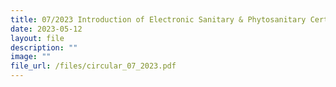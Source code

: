```yaml
---
title: 07/2023 Introduction of Electronic Sanitary & Phytosanitary Certificate (ESPS) Enquiry Service on NTP
date: 2023-05-12
layout: file
description: ""
image: ""
file_url: /files/circular_07_2023.pdf
---
```

